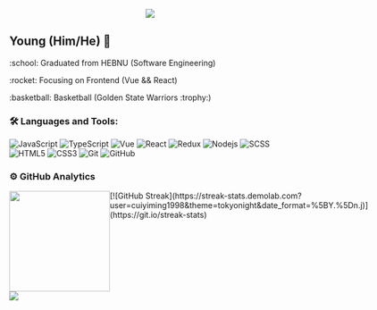 <p align="center"><img src="https://i.imgur.com/A6bWGFl.gif"/></p>

## Young (Him/He) 🌻

<p>:school:  Graduated from HEBNU (Software Engineering)</p>
<p>:rocket:  Focusing on Frontend (Vue && React)</p>
<p>:basketball:  Basketball (Golden State Warriors :trophy:)</p>

### 🛠️ Languages and Tools:

![JavaScript](https://img.shields.io/badge/-JavaScript-black?style=flat-square&logo=javascript)
![TypeScript](https://img.shields.io/badge/-TypeScript-black?style=flat-square&logo=typescript)
![Vue](https://img.shields.io/badge/-Vue-black?style=flat-square&logo=Vue.js)
![React](https://img.shields.io/badge/-React-black?style=flat-square&logo=react)
![Redux](https://img.shields.io/badge/-Redux-black?style=flat-square&logo=Redux)
![Nodejs](https://img.shields.io/badge/-Nodejs-black?style=flat-square&logo=Node.js)
![SCSS](https://img.shields.io/badge/-SCSS-black?style=flat-square&logo=SASS)
![HTML5](https://img.shields.io/badge/-HTML5-black?style=flat-square&logo=html5&logoColor=white)
![CSS3](https://img.shields.io/badge/-CSS3-black?style=flat-square&logo=css3)
![Git](https://img.shields.io/badge/-Git-black?style=flat-square&logo=git)
![GitHub](https://img.shields.io/badge/-GitHub-black?style=flat-square&logo=github)

### ⚙️ GitHub Analytics
<div style="display: flex;">
   <a href="https://github.com/cuiyiming1998">
      <img height="180em" src="https://github-readme-stats-git-masterrstaa-rickstaa.vercel.app/api/top-langs/?       username=cuiyiming1998&layout=compact&langs_count=8&theme=react"/>
   </a>
   [![GitHub Streak](https://streak-stats.demolab.com?user=cuiyiming1998&theme=tokyonight&date_format=%5BY.%5Dn.j)](https://git.io/streak-stats)
</div>

<img src="https://imgur.com/rilHVxA.png"/>
